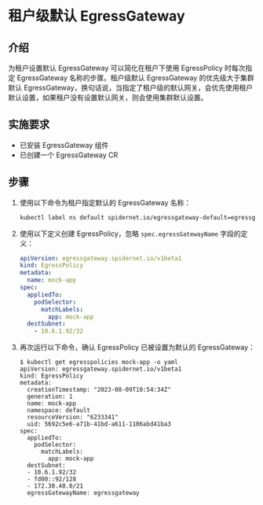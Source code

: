 # 租户级默认 EgressGateway

## 介绍

为租户设置默认 EgressGateway 可以简化在租户下使用 EgressPolicy 时每次指定 EgressGateway 名称的步骤。租户级默认 EgressGateway 的优先级大于集群默认 EgressGateway，换句话说，当指定了租户级的默认网关，会优先使用租户默认设置，如果租户没有设置默认网关，则会使用集群默认设置。

## 实施要求

* 已安装 EgressGateway 组件
* 已创建一个 EgressGateway CR

## 步骤

1. 使用以下命令为租户指定默认的 EgressGateway 名称：
    
    ```bash
    kubectl label ns default spidernet.io/egressgateway-default=egressgateway
    ```

2. 使用以下定义创建 EgressPolicy，忽略 `spec.egressGatewayName` 字段的定义：

    ```yaml
    apiVersion: egressgateway.spidernet.io/v1beta1
    kind: EgressPolicy
    metadata:
      name: mock-app
    spec:
      appliedTo:
        podSelector:
          matchLabels:
            app: mock-app
      destSubnet:
        - 10.6.1.92/32
    ```

3. 再次运行以下命令，确认 EgressPolicy 已被设置为默认的 EgressGateway：

    ```shell
    $ kubectl get egresspolicies mock-app -o yaml
    apiVersion: egressgateway.spidernet.io/v1beta1
    kind: EgressPolicy
    metadata:
      creationTimestamp: "2023-08-09T10:54:34Z"
      generation: 1
      name: mock-app
      namespace: default
      resourceVersion: "6233341"
      uid: 5692c5e6-a71b-41bd-a611-1106abd41ba3
    spec:
      appliedTo:
        podSelector:
          matchLabels:
            app: mock-app
      destSubnet:
      - 10.6.1.92/32
      - fd00::92/128
      - 172.30.40.0/21
      egressGatewayName: egressgateway
    ```
